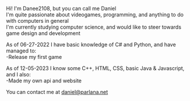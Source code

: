 Hi! I'm Danee2108, but you can call me Daniel  
I'm quite passionate about videogames, programming, and anything to do with computers in general  
I'm currently studying computer science, and would like to steer towards game design and development  

As of 06-27-2022 I have basic knowledge of C# and Python, and have managed to:  
-Release my first game

As of 12-05-2023 I know some C++, HTML, CSS, basic Java & Javascript, and I also:  
-Made my own api and website
  
You can contact me at daniel@parlana.net  
